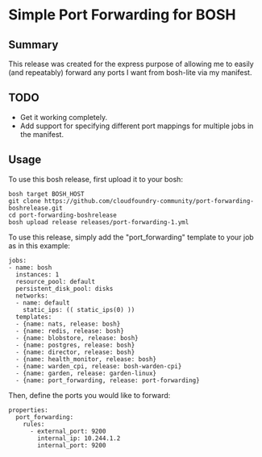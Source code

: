 # Simple Port Forwarding for BOSH
## Summary
This release was created for the express purpose of allowing me to easily (and repeatably) forward
any ports I want from bosh-lite via my manifest.

## TODO
- Get it working completely.
- Add support for specifying different port mappings for multiple jobs in the manifest.

## Usage

To use this bosh release, first upload it to your bosh:

```
bosh target BOSH_HOST
git clone https://github.com/cloudfoundry-community/port-forwarding-boshrelease.git
cd port-forwarding-boshrelease
bosh upload release releases/port-forwarding-1.yml
```

To use this release, simply add the "port_forwarding" template to your job as in this example:

```
jobs:
- name: bosh
  instances: 1
  resource_pool: default
  persistent_disk_pool: disks
  networks:
  - name: default
    static_ips: (( static_ips(0) ))
  templates:
  - {name: nats, release: bosh}
  - {name: redis, release: bosh}
  - {name: blobstore, release: bosh}
  - {name: postgres, release: bosh}
  - {name: director, release: bosh}
  - {name: health_monitor, release: bosh}
  - {name: warden_cpi, release: bosh-warden-cpi}
  - {name: garden, release: garden-linux}
  - {name: port_forwarding, release: port-forwarding}
```

Then, define the ports you would like to forward:

```
properties:
  port_forwarding:
    rules:
      - external_port: 9200
        internal_ip: 10.244.1.2
        internal_port: 9200
```
